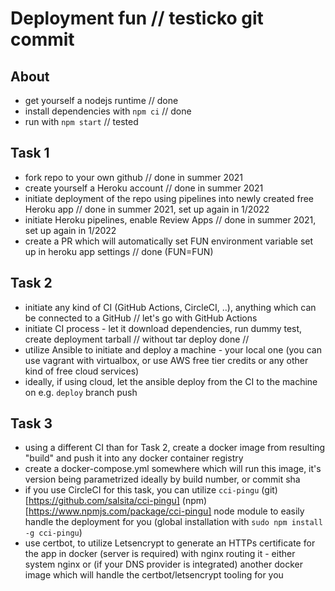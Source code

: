 # Deployment fun  // testicko git commit

## About
* get yourself a nodejs runtime // done
* install dependencies with `npm ci` // done
* run with `npm start` // tested

## Task 1
* fork repo to your own github // done in summer 2021
* create yourself a Heroku account // done in summer 2021
* initiate deployment of the repo using pipelines into newly created free Heroku app // done in summer 2021, set up again in 1/2022
* initiate Heroku pipelines, enable Review Apps // done in summer 2021, set up again in 1/2022
* create a PR which will automatically set FUN environment variable set up in heroku app settings // done (FUN=FUN)

## Task 2
* initiate any kind of CI (GitHub Actions, CircleCI, ..), anything which can be connected to a GitHub // let's go with GitHub Actions
* initiate CI process - let it download dependencies, run dummy test, create deployment tarball // without tar deploy done //
* utilize Ansible to initiate and deploy a machine - your local one (you can use vagrant with virtualbox, or use AWS free tier credits or any other kind of free cloud services)
* ideally, if using cloud, let the ansible deploy from the CI to the machine on e.g. `deploy` branch push

## Task 3
* using a different CI than for Task 2, create a docker image from resulting "build" and push it into any docker container registry
* create a docker-compose.yml somewhere which will run this image, it's version being parametrized ideally by build number, or commit sha
* if you use CircleCI for this task, you can utilize `cci-pingu` (git)[https://github.com/salsita/cci-pingu] (npm)[https://www.npmjs.com/package/cci-pingu] node module to easily handle the deployment for you (global installation with `sudo npm install -g cci-pingu`)
* use certbot, to utilize Letsencrypt to generate an HTTPs certificate for the app in docker (server is required) with nginx routing it - either system nginx or (if your DNS provider is integrated) another docker image which will handle the certbot/letsencrypt tooling for you
